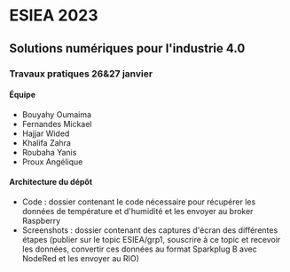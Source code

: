 # ESIEA 2023
## Solutions numériques pour l'industrie 4.0
### Travaux pratiques 26&27 janvier

#### Équipe

- Bouyahy Oumaima
- Fernandes Mickael
- Hajjar Wided
- Khalifa Zahra
- Roubaha Yanis
- Proux Angélique

#### Architecture du dépôt

- Code : dossier contenant le code nécessaire pour récupérer les données de température et d'humidité et les envoyer au broker Raspberry
- Screenshots : dossier contenant des captures d'écran des différentes étapes (publier sur le topic ESIEA/grp1, souscrire à ce topic et recevoir les données, convertir ces données au format Sparkplug B avec NodeRed et les envoyer au RIO)
